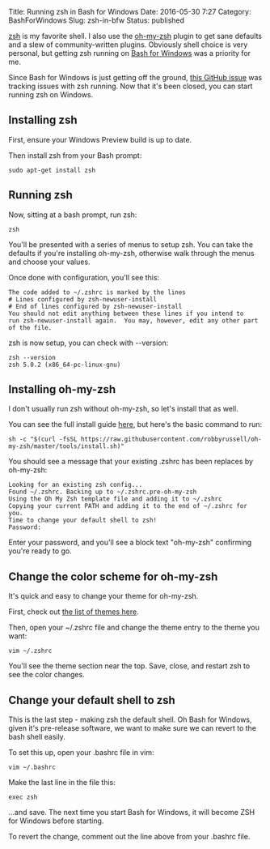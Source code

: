 Title: Running zsh in Bash for Windows
Date: 2016-05-30 7:27
Category: BashForWindows
Slug: zsh-in-bfw
Status: published

[zsh](http://zsh.org) is my favorite shell.  I also use the [oh-my-zsh](https://github.com/robbyrussell/oh-my-zsh) plugin to get sane defaults and a slew of community-written plugins.  Obviously shell choice is very personal, but getting zsh running on [Bash for Windows](https://github.com/Microsoft/BashOnWindows) was a priority for me.

Since Bash for Windows is just getting off the ground, [this GitHub issue](https://github.com/Microsoft/BashOnWindows/issues/91) was tracking issues with zsh running.  Now that it's been closed, you can start running zsh on Windows.

## Installing zsh

First, ensure your Windows Preview build is up to date.

Then install zsh from your Bash prompt:

```
sudo apt-get install zsh
```

## Running zsh

Now, sitting at a bash prompt, run zsh:

```
zsh
```

You'll be presented with a series of menus to setup zsh.  You can take the defaults if you're installing oh-my-zsh, otherwise walk through the menus and choose your values.

Once done with configuration, you'll see this:

```
The code added to ~/.zshrc is marked by the lines
# Lines configured by zsh-newuser-install
# End of lines configured by zsh-newuser-install
You should not edit anything between these lines if you intend to
run zsh-newuser-install again.  You may, however, edit any other part
of the file.
```

zsh is now setup, you can check with --version:

```
zsh --version
zsh 5.0.2 (x86_64-pc-linux-gnu)
```

## Installing oh-my-zsh

I don't usually run zsh without oh-my-zsh, so let's install that as well.

You can see the full install guide [here](https://github.com/robbyrussell/oh-my-zsh), but here's the basic command to run:

```
sh -c "$(curl -fsSL https://raw.githubusercontent.com/robbyrussell/oh-my-zsh/master/tools/install.sh)"
```

You should see a message that your existing .zshrc has been replaces by oh-my-zsh:

```
Looking for an existing zsh config...
Found ~/.zshrc. Backing up to ~/.zshrc.pre-oh-my-zsh
Using the Oh My Zsh template file and adding it to ~/.zshrc
Copying your current PATH and adding it to the end of ~/.zshrc for you.
Time to change your default shell to zsh!
Password: 
```

Enter your password, and you'll see a block text "oh-my-zsh" confirming you're ready to go.

## Change the color scheme for oh-my-zsh

It's quick and easy to change your theme for oh-my-zsh.

First, check out [the list of themes here](https://github.com/robbyrussell/oh-my-zsh/wiki/themes).

Then, open your ~/.zshrc file and change the theme entry to the theme you want:

```
vim ~/.zshrc
```

You'll see the theme section near the top.  Save, close, and restart zsh to see the color changes.

## Change your default shell to zsh

This is the last step - making zsh the default shell.  Oh Bash for Windows, given it's pre-release software, we want to make sure we can revert to the bash shell easily.

To set this up, open your .bashrc file in vim:

```
vim ~/.bashrc
```

Make the last line in the file this:

```
exec zsh
```

...and save.  The next time you start Bash for Windows, it will become ZSH for Windows before starting.

To revert the change, comment out the line above from your .bashrc file.
